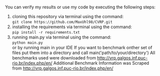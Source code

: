 You can verify my results or use my code by executing the following steps:
1. cloning this repository via terminal using the command:\
   ```git clone https://github.com/MaxUhl98/CVRP.git```
2. installing the requirements via terminal using the command:\
   ```pip install -r requirements.txt```
3. running main.py via terminal using the command:\
   ```python main.py```\
   or by running main in your IDE
If you want to benchmark onther set of files put them into a directory and call main('path/to/your/directory')
All benchmarks used were downloaded from http://vrp.galgos.inf.puc-rio.br/index.php/en/
Additional Benchmark Information was Scraped from http://vrp.galgos.inf.puc-rio.br/index.php/en/

